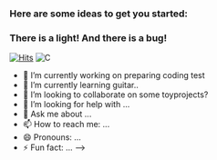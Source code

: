 ### Here are some ideas to get you started:

### There is a light! And there is a bug!
[![Hits](https://hits.seeyoufarm.com/api/count/incr/badge.svg?url=https%3A%2F%2Fgithub.com%2Fkasnan&count_bg=%23443DC8&title_bg=%23000000&icon=&icon_color=%23C2C2C2&title=hits&edge_flat=false)](https://hits.seeyoufarm.com)
![C](https://img.shields.io/badge/C-A8B9CC.svg?&style=for-the-badge&logo=C&logoColor=white)
- 🔭 I’m currently working on preparing coding test
- 🌱 I’m currently learning guitar..
- 👯 I’m looking to collaborate on some toyprojects?
- 🤔 I’m looking for help with ...
- 💬 Ask me about ...
- 📫 How to reach me: ...
- 😄 Pronouns: ...
- ⚡ Fun fact: ...
-->
